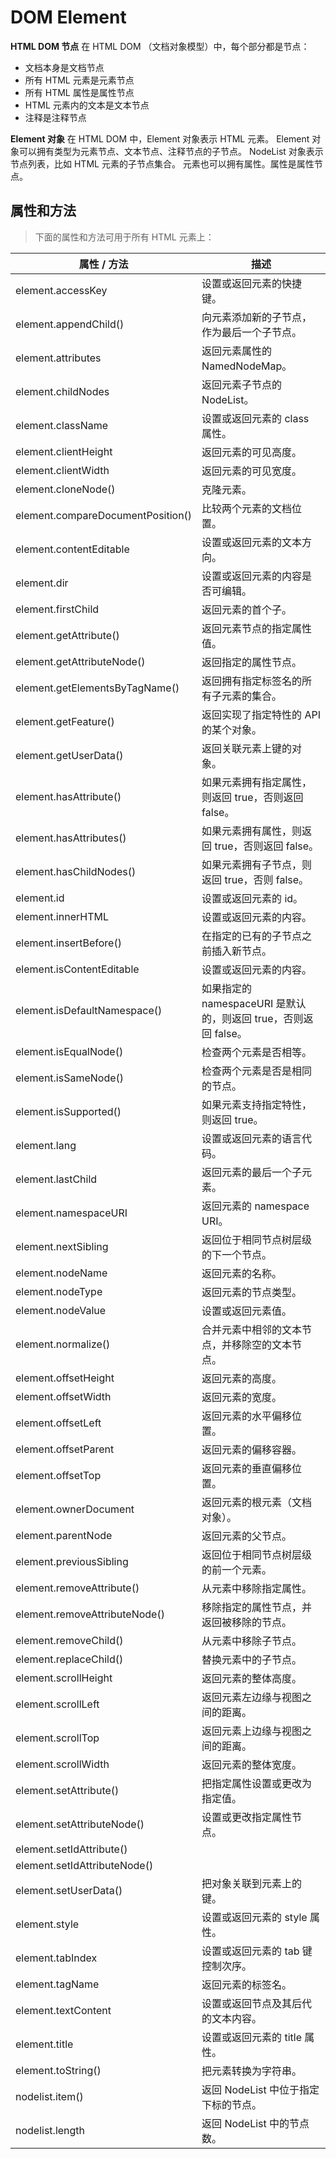 # DOM Element

**HTML DOM 节点**
在 HTML DOM （文档对象模型）中，每个部分都是节点：

- 文档本身是文档节点
- 所有 HTML 元素是元素节点
- 所有 HTML 属性是属性节点
- HTML 元素内的文本是文本节点
- 注释是注释节点

**Element 对象**
在 HTML DOM 中，Element 对象表示 HTML 元素。
Element 对象可以拥有类型为元素节点、文本节点、注释节点的子节点。
NodeList 对象表示节点列表，比如 HTML 元素的子节点集合。
元素也可以拥有属性。属性是属性节点。

## 属性和方法

> 下面的属性和方法可用于所有 HTML 元素上：

| 属性 / 方法                       | 描述                                                            |
| --------------------------------- | --------------------------------------------------------------- |
| element.accessKey                 | 设置或返回元素的快捷键。                                        |
| element.appendChild()             | 向元素添加新的子节点，作为最后一个子节点。                      |
| element.attributes                | 返回元素属性的 NamedNodeMap。                                   |
| element.childNodes                | 返回元素子节点的 NodeList。                                     |
| element.className                 | 设置或返回元素的 class 属性。                                   |
| element.clientHeight              | 返回元素的可见高度。                                            |
| element.clientWidth               | 返回元素的可见宽度。                                            |
| element.cloneNode()               | 克隆元素。                                                      |
| element.compareDocumentPosition() | 比较两个元素的文档位置。                                        |
| element.contentEditable           | 设置或返回元素的文本方向。                                      |
| element.dir                       | 设置或返回元素的内容是否可编辑。                                |
| element.firstChild                | 返回元素的首个子。                                              |
| element.getAttribute()            | 返回元素节点的指定属性值。                                      |
| element.getAttributeNode()        | 返回指定的属性节点。                                            |
| element.getElementsByTagName()    | 返回拥有指定标签名的所有子元素的集合。                          |
| element.getFeature()              | 返回实现了指定特性的 API 的某个对象。                           |
| element.getUserData()             | 返回关联元素上键的对象。                                        |
| element.hasAttribute()            | 如果元素拥有指定属性，则返回 true，否则返回 false。             |
| element.hasAttributes()           | 如果元素拥有属性，则返回 true，否则返回 false。                 |
| element.hasChildNodes()           | 如果元素拥有子节点，则返回 true，否则 false。                   |
| element.id                        | 设置或返回元素的 id。                                           |
| element.innerHTML                 | 设置或返回元素的内容。                                          |
| element.insertBefore()            | 在指定的已有的子节点之前插入新节点。                            |
| element.isContentEditable         | 设置或返回元素的内容。                                          |
| element.isDefaultNamespace()      | 如果指定的 namespaceURI 是默认的，则返回 true，否则返回 false。 |
| element.isEqualNode()             | 检查两个元素是否相等。                                          |
| element.isSameNode()              | 检查两个元素是否是相同的节点。                                  |
| element.isSupported()             | 如果元素支持指定特性，则返回 true。                             |
| element.lang                      | 设置或返回元素的语言代码。                                      |
| element.lastChild                 | 返回元素的最后一个子元素。                                      |
| element.namespaceURI              | 返回元素的 namespace URI。                                      |
| element.nextSibling               | 返回位于相同节点树层级的下一个节点。                            |
| element.nodeName                  | 返回元素的名称。                                                |
| element.nodeType                  | 返回元素的节点类型。                                            |
| element.nodeValue                 | 设置或返回元素值。                                              |
| element.normalize()               | 合并元素中相邻的文本节点，并移除空的文本节点。                  |
| element.offsetHeight              | 返回元素的高度。                                                |
| element.offsetWidth               | 返回元素的宽度。                                                |
| element.offsetLeft                | 返回元素的水平偏移位置。                                        |
| element.offsetParent              | 返回元素的偏移容器。                                            |
| element.offsetTop                 | 返回元素的垂直偏移位置。                                        |
| element.ownerDocument             | 返回元素的根元素（文档对象）。                                  |
| element.parentNode                | 返回元素的父节点。                                              |
| element.previousSibling           | 返回位于相同节点树层级的前一个元素。                            |
| element.removeAttribute()         | 从元素中移除指定属性。                                          |
| element.removeAttributeNode()     | 移除指定的属性节点，并返回被移除的节点。                        |
| element.removeChild()             | 从元素中移除子节点。                                            |
| element.replaceChild()            | 替换元素中的子节点。                                            |
| element.scrollHeight              | 返回元素的整体高度。                                            |
| element.scrollLeft                | 返回元素左边缘与视图之间的距离。                                |
| element.scrollTop                 | 返回元素上边缘与视图之间的距离。                                |
| element.scrollWidth               | 返回元素的整体宽度。                                            |
| element.setAttribute()            | 把指定属性设置或更改为指定值。                                  |
| element.setAttributeNode()        | 设置或更改指定属性节点。                                        |
| element.setIdAttribute()          |
| element.setIdAttributeNode()      |
| element.setUserData()             | 把对象关联到元素上的键。                                        |
| element.style                     | 设置或返回元素的 style 属性。                                   |
| element.tabIndex                  | 设置或返回元素的 tab 键控制次序。                               |
| element.tagName                   | 返回元素的标签名。                                              |
| element.textContent               | 设置或返回节点及其后代的文本内容。                              |
| element.title                     | 设置或返回元素的 title 属性。                                   |
| element.toString()                | 把元素转换为字符串。                                            |
| nodelist.item()                   | 返回 NodeList 中位于指定下标的节点。                            |
| nodelist.length                   | 返回 NodeList 中的节点数。                                      |
